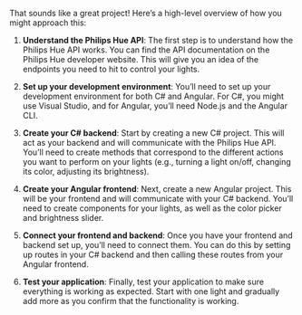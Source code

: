 That sounds like a great project! Here’s a high-level overview of how you might approach this:

1. **Understand the Philips Hue API**: The first step is to understand how the Philips Hue API works. You can find the API documentation on the Philips Hue developer website. This will give you an idea of the endpoints you need to hit to control your lights.
    
2. **Set up your development environment**: You’ll need to set up your development environment for both C# and Angular. For C#, you might use Visual Studio, and for Angular, you’ll need Node.js and the Angular CLI.
    
3. **Create your C# backend**: Start by creating a new C# project. This will act as your backend and will communicate with the Philips Hue API. You’ll need to create methods that correspond to the different actions you want to perform on your lights (e.g., turning a light on/off, changing its color, adjusting its brightness).
    
4. **Create your Angular frontend**: Next, create a new Angular project. This will be your frontend and will communicate with your C# backend. You’ll need to create components for your lights, as well as the color picker and brightness slider.
    
5. **Connect your frontend and backend**: Once you have your frontend and backend set up, you’ll need to connect them. You can do this by setting up routes in your C# backend and then calling these routes from your Angular frontend.
    
6. **Test your application**: Finally, test your application to make sure everything is working as expected. Start with one light and gradually add more as you confirm that the functionality is working.